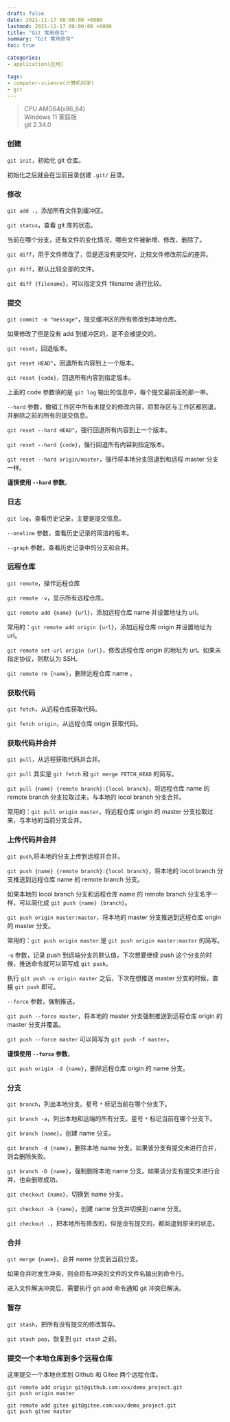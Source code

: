 ```yaml
---
draft: false
date: 2021-11-17 08:00:00 +0800
lastmod: 2021-11-17 08:00:00 +0800
title: "Git 常用命令"
summary: "Git 常用命令"
toc: true

categories:
- application(应用)

tags:
- computer-science(计算机科学)
- git
---
```


> CPU AMD64(x86_64)<br/>
> Windows 11 家庭版<br/>
> git 2.34.0

### 创建

`git init`，初始化 git 仓库。

初始化之后就会在当前目录创建 `.git/` 目录。

### 修改

`git add .`，添加所有文件到缓冲区。

`git status`，查看 git 库的状态。

当前在哪个分支，还有文件的变化情况，哪些文件被新增、修改、删除了。

`git diff`，用于文件修改了，但是还没有提交时，比较文件修改前后的差异。

`git diff`，默认比较全部的文件。

`git diff {filename}`，可以指定文件 filename 进行比较。

### 提交

`git commit -m "message"`，提交缓冲区的所有修改到本地仓库。

如果修改了但是没有 add 到缓冲区的，是不会被提交的。

`git reset`，回退版本。

`git reset HEAD^`，回退所有内容到上一个版本。

`git reset {code}`，回退所有内容到指定版本。

上面的 code 参数填的是 `git log` 输出的信息中，每个提交最前面的那一串。

`--hard` 参数，撤销工作区中所有未提交的修改内容，将暂存区与工作区都回退，并删除之前的所有的提交信息。

`git reset --hard HEAD^`，强行回退所有内容到上一个版本。

`git reset --hard {code}`，强行回退所有内容到指定版本。

`git reset --hard origin/master`，强行将本地分支回退到和远程 master 分支一样。

**谨慎使用 `--hard` 参数**。

### 日志

`git log`，查看历史记录，主要是提交信息。

`--oneline` 参数，查看历史记录的简洁的版本。

`--graph` 参数，查看历史记录中的分支和合并。

### 远程仓库

`git remote`，操作远程仓库

`git remote -v`，显示所有远程仓库。

`git remote add {name} {url}`，添加远程仓库 name 并设置地址为 url。

常用的：`git remote add origin {url}`，添加远程仓库 origin 并设置地址为 url。

`git remote set-url origin {url}`，修改远程仓库 origin 的地址为 url。如果未指定协议，则默认为 SSH。

`git remote rm {name}`，删除远程仓库 name 。

### 获取代码

`git fetch`，从远程仓库获取代码。

`git fetch origin`，从远程仓库 origin 获取代码。

### 获取代码并合并

`git pull`，从远程获取代码并合并。

`git pull` 其实是 `git fetch` 和 `git merge FETCH_HEAD` 的简写。

`git pull {name} {remote branch}:{locol branch}`，将远程仓库 name 的 remote branch 分支拉取过来，与本地的 locol branch 分支合并。

常用的：`git pull origin master`，将远程仓库 origin 的 master 分支拉取过来，与本地的当前分支合并。

### 上传代码并合并

`git push`,将本地的分支上传到远程并合并。

`git push {name} {remote branch}:{locol branch}`，将本地的 locol branch 分支推送到远程仓库 name 的 remote branch 分支。

如果本地的 locol branch 分支和远程仓库 name 的 remote branch 分支名字一样，可以简化成 `git push {name} {branch}`。

`git push origin master:master`，将本地的 master 分支推送到远程仓库 origin 的 master 分支。

常用的：`git push origin master` 是 `git push origin master:master` 的简写。

`-u` 参数，记录 push 到远端分支的默认值，下次想要继续 push 这个分支的时候，推送命令就可以简写成 `git push`。

执行 `git push -u origin master` 之后，下次在想推送 master 分支的时候，直接 `git push` 即可。

`--force` 参数，强制推送。

`git push --force master`，将本地的 master 分支强制推送到远程仓库 origin 的 master 分支并覆盖。

`git push --force master` 可以简写为 `git push -f master`。

**谨慎使用 `--force` 参数**。

`git push origin -d {name}`，删除远程仓库 origin 的 name 分支。

### 分支

`git branch`，列出本地分支。星号 `*` 标记当前在哪个分支下。

`git branch -a`，列出本地和远端的所有分支。星号 `*` 标记当前在哪个分支下。

`git branch {name}`，创建 name 分支。

`git branch -d {name}`，删除本地 name 分支。如果该分支有提交未进行合并，则会删除失败。

`git branch -D {name}`，强制删除本地 name 分支。如果该分支有提交未进行合并，也会删除成功。

`git checkout {name}`，切换到 name 分支。

`git checkout -b {name}`，创建 name 分支并切换到 name 分支。

`git checkout .`，把本地所有修改的，但是没有提交的，都回退到原来的状态。

### 合并

`git merge {name}`，合并 name 分支到当前分支。

如果合并时发生冲突，则会将有冲突的文件的文件名输出到命令行。

进入文件解决冲突后，需要执行 git add 命令通知 git 冲突已解决。

### 暂存

`git stash`，把所有没有提交的修改暂存。

`git stash pop`，恢复到 `git stash` 之前。

### 提交一个本地仓库到多个远程仓库

这里提交一个本地仓库到 Github 和 Gitee 两个远程仓库。

```
git remote add origin git@github.com:xxx/demo_project.git
git push origin master

git remote add gitee git@gitee.com:xxx/demo_project.git
git push gitee master
```

